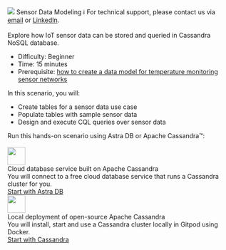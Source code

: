 <!-- TOP -->
<div class="top">
  <img src="https://datastax-academy.github.io/katapod-shared-assets/images/ds-academy-logo.svg" />
  <span class="scenario-title">Sensor Data Modeling</span>
  <span class="scenario-subtitle">ℹ️ For technical support, please contact us via <a href="mailto:aleksandr.volochnev@datastax.com">email</a> or <a href="https://dtsx.io/aleks">LinkedIn</a>.</span> 
</div>

<main>
    <br/>
    <div class="container px-4 py-2">
     <div class="row g-4 py-2 row-cols-1 row-cols-lg-1">
      <div class="feature col div-choice">
            <span class="scenario-description">Explore how IoT sensor data can be stored and queried in Cassandra NoSQL database.</span>
            <ul>
              <li><span class="scenario-description-attribute">Difficulty</span>: Beginner
              <li><span class="scenario-description-attribute">Time</span>: 15 minutes
              <li><span class="scenario-description-attribute">Prerequisite</span>: <a href="https://www.datastax.com/learn/data-modeling-by-example/sensor-data-model" target="_blank">how to create a data model for temperature monitoring sensor networks</a>
            </ul>
            <span class="scenario-objectives">In this scenario, you will:</span>
            <ul>
              <li><span class="scenario-objective">Create tables for a sensor data use case</span>
              <li><span class="scenario-objective">Populate tables with sample sensor data</span>
              <li><span class="scenario-objective">Design and execute CQL queries over sensor data</span>
            </ul>
      </div>
     </div>
    </div>
    <div class="container px-4 py-2">
        <div class="scenario-choices">Run this hands-on scenario using Astra DB or Apache Cassandra™:</div><br/>
        <div class="row g-4 py-2 row-cols-1 row-cols-lg-1">
          <div class="feature col div-choice">
            <div class="logo-astradb">
              <img src="https://datastax-academy.github.io/katapod-shared-assets/images/logo-astradb.svg" height="40px" />
            </div>
            <div class="astradb-line1">Cloud database service built on Apache Cassandra</div>
            <div class="astradb-line2">You will connect to a free cloud database service that runs a Cassandra cluster for you.</div>
            <a href='command:katapod.loadPage?[{"step":"step1-astra"}]' class="btn btn-primary btn-astra">
              Start with Astra DB
            </a>
          </div>
          <div class="feature col div-choice">
            <div class="logo-cassandra">
                <img src="https://datastax-academy.github.io/katapod-shared-assets/images/logo-cassandra.png" height="40px" />
            </div>
            <div class="cassandra-line1">Local deployment of open-source Apache Cassandra</div>
            <div class="cassandra-line2">You will install, start and use a Cassandra cluster locally in Gitpod using Docker.</div>
            <a href='command:katapod.loadPage?[{"step":"step1-cassandra"}]' class="btn btn-primary btn-cassandra">
              Start with Cassandra
            </a>   
          </div>
        </div>
    </div>
</main>
